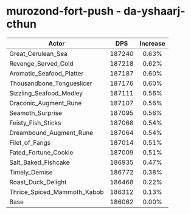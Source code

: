 # murozond-fort-push - da-yshaarj-cthun
| Actor | DPS | Increase |
|---|:---:|:---:|
|Great_Cerulean_Sea|187240|0.63%|
|Revenge_Served_Cold|187218|0.62%|
|Aromatic_Seafood_Platter|187187|0.60%|
|Thousandbone_Tongueslicer|187176|0.60%|
|Sizzling_Seafood_Medley|187111|0.56%|
|Draconic_Augment_Rune|187107|0.56%|
|Seamoth_Surprise|187095|0.56%|
|Feisty_Fish_Sticks|187068|0.54%|
|Dreambound_Augment_Rune|187064|0.54%|
|Filet_of_Fangs|187014|0.51%|
|Fated_Fortune_Cookie|187009|0.51%|
|Salt_Baked_Fishcake|186935|0.47%|
|Timely_Demise|186772|0.38%|
|Roast_Duck_Delight|186468|0.22%|
|Thrice_Spiced_Mammoth_Kabob|186312|0.13%|
|Base|186062|0.00%|
